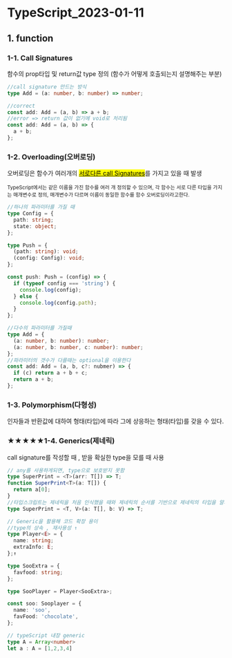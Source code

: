 # TypeScript_2023-01-11

## 1. function

### 1-1. Call Signatures

함수의 prop타입 및 return값 type 정의 (함수가 어떻게 호출되는지 설명해주는 부분)

```typescript
//call signature 만드는 방식
type Add = (a: number, b: number) => number;

//correct
const add: Add = (a, b) => a + b;
//error => return 값이 없기에 void로 처리됨
const add: Add = (a, b) => {
  a + b;
};
```

### 1-2. Overloading(오버로딩)

오버로딩은 함수가 여러개의 <u><mark>서로다른 call Signatures</mark></u>를 가지고 있을 때 발생

<small>TypeScript에서는 같은 이름을 가진 함수를 여러 개 정의할 수 있으며, 각 함수는 서로 다른 타입을 가지는 매개변수로 정의, 매개변수가 다르며 이름이 동일한 함수를 함수 오버로딩이라고한다.</small>

```typescript
//하나의 파라미터를 가질 때
type Config = {
  path: string;
  state: object;
};

type Push = {
  (path: string): void;
  (config: Config): void;
};

const push: Push = (config) => {
  if (typeof config === 'string') {
    console.log(config);
  } else {
    console.log(config.path);
  }
};

//다수의 파라미터를 가질때
type Add = {
  (a: number, b: number): number;
  (a: number, b: number, c: number): number;
};
//파라미터의 갯수가 다를때는 optional을 이용한다
const add: Add = (a, b, c?: nubmer) => {
  if (c) return a + b + c;
  return a + b;
};
```

### 1-3. Polymorphism(다형성)

인자들과 반환값에 대하여 형태(타입)에 따라 그에 상응하는 형태(타입)를 갖을 수 있다.

### ★★★★★1-4. Generics(제네릭)

call signature를 작성할 때 , 받을 확실한 type을 모를 때 사용

```typescript
// any를 사용하게되면, type으로 보호받지 못함
type SuperPrint = <T>(arr: T[]) => T;
function SuperPrint<T>(a: T[]) {
  return a[0];
}
//타입스크립트는 제네릭을 처음 인식했을 때와 제네릭의 순서를 기반으로 제네릭의 타입을 알게 됨
type SuperPrint = <T, V>(a: T[], b: V) => T;
```

```typescript
// Generic을 활용해 코드 확장 용이
//type의 상속 , 재사용성 ↑
type Player<E> = {
  name: string;
  extraInfo: E;
};↑

type SooExtra = {
  favfood: string;
};

type SooPlayer = Player<SooExtra>;

const soo: Sooplayer = {
  name: 'soo',
  favFood: 'chocolate',
};

// typeScript 내장 generic
type A = Array<number>
let a : A = [1,2,3,4]
```
